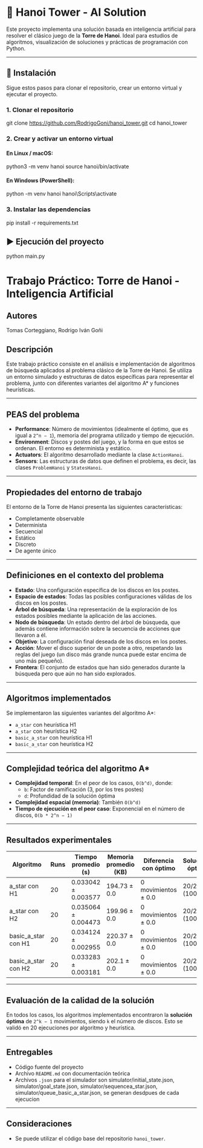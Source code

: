 # 🧠 Hanoi Tower - AI Solution

Este proyecto implementa una solución basada en inteligencia artificial para resolver el clásico juego de la **Torre de Hanoi**. Ideal para estudios de algoritmos, visualización de soluciones y prácticas de programación con Python.

---

## 🚀 Instalación

Sigue estos pasos para clonar el repositorio, crear un entorno virtual y ejecutar el proyecto.

### 1. Clonar el repositorio

git clone https://github.com/RodrigoGoni/hanoi_tower.git
cd hanoi_tower 

### 2. Crear y activar un entorno virtual

#### En Linux / macOS:
python3 -m venv hanoi
source hanoi/bin/activate
#### En Windows (PowerShell):
python -m venv hanoi
hanoi\Scripts\activate

### 3. Instalar las dependencias

pip install -r requirements.txt

## ▶️ Ejecución del proyecto

python main.py

# Trabajo Práctico: Torre de Hanoi - Inteligencia Artificial

## Autores
Tomas Corteggiano,
Rodrigo Iván Goñi

## Descripción
Este trabajo práctico consiste en el análisis e implementación de algoritmos de búsqueda aplicados al problema clásico de la Torre de Hanoi. Se utiliza un entorno simulado y estructuras de datos específicas para representar el problema, junto con diferentes variantes del algoritmo A* y funciones heurísticas.

---

## PEAS del problema

- **Performance**: Número de movimientos (idealmente el óptimo, que es igual a `2^n − 1`), memoria del programa utilizado y tiempo de ejecución.
- **Environment**: Discos y postes del juego, y la forma en que estos se ordenan. El entorno es determinista y estático.
- **Actuators**: El algoritmo desarrollado mediante la clase `ActionHanoi`.
- **Sensors**: Las estructuras de datos que definen el problema, es decir, las clases `ProblemHanoi` y `StatesHanoi`.

---

## Propiedades del entorno de trabajo

El entorno de la Torre de Hanoi presenta las siguientes características:
- Completamente observable
- Determinista
- Secuencial
- Estático
- Discreto
- De agente único

---

## Definiciones en el contexto del problema

- **Estado**: Una configuración específica de los discos en los postes.
- **Espacio de estados**: Todas las posibles configuraciones válidas de los discos en los postes.
- **Árbol de búsqueda**: Una representación de la exploración de los estados posibles mediante la aplicación de las acciones.
- **Nodo de búsqueda**: Un estado dentro del árbol de búsqueda, que además contiene información sobre la secuencia de acciones que llevaron a él.
- **Objetivo**: La configuración final deseada de los discos en los postes.
- **Acción**: Mover el disco superior de un poste a otro, respetando las reglas del juego (un disco más grande nunca puede estar encima de uno más pequeño).
- **Frontera**: El conjunto de estados que han sido generados durante la búsqueda pero que aún no han sido explorados.

---

## Algoritmos implementados

Se implementaron las siguientes variantes del algoritmo A*:

- `a_star` con heurística H1
- `a_star` con heurística H2
- `basic_a_star` con heurística H1
- `basic_a_star` con heurística H2

---

## Complejidad teórica del algoritmo A*

- **Complejidad temporal**: En el peor de los casos, `O(b^d)`, donde:
  - `b`: Factor de ramificación (3, por los tres postes)
  - `d`: Profundidad de la solución óptima
- **Complejidad espacial (memoria)**: También `O(b^d)`
- **Tiempo de ejecución en el peor caso**: Exponencial en el número de discos, `O(b * 2^n − 1)`

---

## Resultados experimentales

| Algoritmo          | Runs | Tiempo promedio (s) | Memoria promedio (KB) | Diferencia con óptimo | Soluciones óptimas |
|--------------------|------|----------------------|------------------------|------------------------|---------------------|
| a_star con H1      | 20   | 0.033042 ± 0.003577  | 194.73 ± 0.0           | 0 movimientos ± 0.0    | 20/20 (100.0%)      |
| a_star con H2      | 20   | 0.035064 ± 0.004473  | 199.96 ± 0.0           | 0 movimientos ± 0.0    | 20/20 (100.0%)      |
| basic_a_star con H1| 20   | 0.034124 ± 0.002955  | 220.37 ± 0.0           | 0 movimientos ± 0.0    | 20/20 (100.0%)      |
| basic_a_star con H2| 20   | 0.033283 ± 0.003181  | 202.1 ± 0.0            | 0 movimientos ± 0.0    | 20/20 (100.0%)      |

---

## Evaluación de la calidad de la solución

En todos los casos, los algoritmos implementados encontraron la **solución óptima** de `2^k − 1` movimientos, siendo `k` el número de discos. Esto se validó en 20 ejecuciones por algoritmo y heurística.

---

## Entregables

- Código fuente del proyecto
- Archivo `README.md` con documentación teórica
- Archivos `.json` para el simulador son simulator/initial_state.json, simulator/goal_state.json, simulator/sequencea_star.json, simulator/queue_basic_a_star.json, se generan desdpues de cada ejecucion

---

## Consideraciones

- Se puede utilizar el código base del repositorio `hanoi_tower`.

